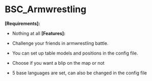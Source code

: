 # BSC_Armwrestling





**[Requirements]:**
- Nothing at all
**[Features]:**

- Challenge your friends in armwrestling battle.
- You can set up table models and positions in the config file.
- Choose if you want a blip on the map or not
- 5 base languages are set, can also be changed in the config file

